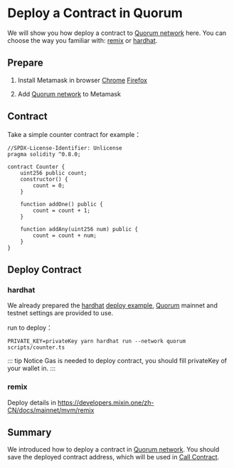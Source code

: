 # Deploy a Contract in Quorum

We will show you how deploy a contract to [Quorum network](/quorum/join) here.
You can choose the way you familiar with: [remix](https://remix-project.org/) or [hardhat](https://hardhat.org/).


## Prepare

1. Install Metamask in browser
   [Chrome](https://chrome.google.com/webstore/detail/metamask/nkbihfbeogaeaoehlefnkodbefgpgknn) 
   [Firefox](https://addons.mozilla.org/zh-CN/firefox/addon/ether-metamask/?utm_source=addons.mozilla.org&utm_medium=referral&utm_content=search)

2. Add [Quorum network](/quorum/join) to Metamask

## Contract

Take a simple counter contract for example：

```solidity
//SPDX-License-Identifier: Unlicense
pragma solidity ^0.8.0;

contract Counter {
    uint256 public count;
    constructor() {
        count = 0;
    }

    function addOne() public {
        count = count + 1;
    }

    function addAny(uint256 num) public {
        count = count + num;
    }
}
```

## Deploy Contract

### hardhat

We already prepared the [hardhat](https://hardhat.org/) [deploy example](<https://github.com/MixinNetwork/mvmcontracts>), 
[Quorum](/quorum/join) mainnet and testnet settings are provided to use.

run to deploy：
```shell
PRIVATE_KEY=privateKey yarn hardhat run --network quorum scripts/counter.ts
```

::: tip Notice 
Gas is needed to deploy contract, you should fill privateKey of your wallet in.
:::

### remix

Deploy details in <https://developers.mixin.one/zh-CN/docs/mainnet/mvm/remix>

## Summary

We introduced how to deploy a contract in [Quorum network](/quorum/join).
You should save the deployed contract address, which will be used in [Call Contract](/registry/call).

